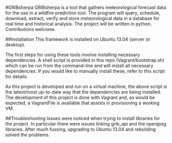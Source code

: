 #GRIBsherpa
GRIBsherpa is a tool that gathers meteorological forecast data for the use in a wildfire prediction tool. The program will query, schedule, download, extract, verify and store meteorological data in a database for real time and historical analysis.  The project will be written in python.  Contributions welcome.

##Installation
This framework is installed on Ubuntu 13.04 (server or desktop).

The first steps for using these tools involve installing necessary dependencies.  A shell script is provided in this repo (Vagrant/bootstrap.sh) which can be run from the command-line and will install all necessary dependencies.  If you would like to manually install these, refer to this script for details.  

As this project is developed and run on a virtual machine, the above script is the latest/most up-to-date way that the dependencies are being installed.  The development of this project is done with Vagrant and, as would be expected, a VagrantFile is available that assists in provisioning a working VM.

##Troubleshooting
Issues were noticed when trying to install libraries for the project.  In particular there were issues linking grib_api and the openjpeg libraries.  After much fussing, upgrading to Ubuntu 13.04 and rebuilding solved the problems.

